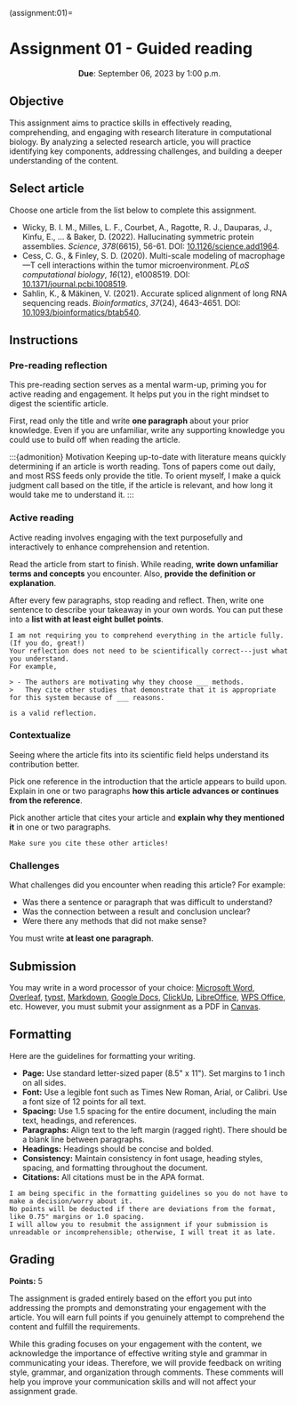 <!-- markdownlint-disable MD041 MD036 MD024 MD022 -->

(assignment:01)=
# Assignment 01 - Guided reading

<p style="text-align: center;">
    <strong>Due</strong></a>: September 06, 2023 by 1:00 p.m.
</p>

## Objective

This assignment aims to practice skills in effectively reading, comprehending, and engaging with research literature in computational biology.
By analyzing a selected research article, you will practice identifying key components, addressing challenges, and building a deeper understanding of the content.

## Select article

Choose one article from the list below to complete this assignment.

- Wicky, B. I. M., Milles, L. F., Courbet, A., Ragotte, R. J., Dauparas, J., Kinfu, E., ... & Baker, D. (2022). Hallucinating symmetric protein assemblies. *Science*, *378*(6615), 56-61. DOI: [10.1126/science.add1964](https://doi.org/10.1126/science.add1964).
- Cess, C. G., & Finley, S. D. (2020). Multi-scale modeling of macrophage—T cell interactions within the tumor microenvironment. *PLoS computational biology*, *16*(12), e1008519. DOI: [10.1371/journal.pcbi.1008519](https://doi.org/10.1371/journal.pcbi.1008519).
- Sahlin, K., & Mäkinen, V. (2021). Accurate spliced alignment of long RNA sequencing reads. *Bioinformatics*, *37*(24), 4643-4651. DOI: [10.1093/bioinformatics/btab540](https://doi.org/10.1093/bioinformatics/btab540).

## Instructions

### Pre-reading reflection

This pre-reading section serves as a mental warm-up, priming you for active reading and engagement.
It helps put you in the right mindset to digest the scientific article.

First, read only the title and write **one paragraph** about your prior knowledge.
Even if you are unfamiliar, write any supporting knowledge you could use to build off when reading the article.

:::{admonition} Motivation
Keeping up-to-date with literature means quickly determining if an article is worth reading.
Tons of papers come out daily, and most RSS feeds only provide the title.
To orient myself, I make a quick judgment call based on the title, if the article is relevant, and how long it would take me to understand it.
:::

### Active reading

Active reading involves engaging with the text purposefully and interactively to enhance comprehension and retention.

Read the article from start to finish.
While reading, **write down unfamiliar terms and concepts** you encounter.
Also, **provide the definition or explanation**.

After every few paragraphs, stop reading and reflect.
Then, write one sentence to describe your takeaway in your own words.
You can put these into a **list with at least eight bullet points**.

```{attention}
I am not requiring you to comprehend everything in the article fully.
(If you do, great!)
Your reflection does not need to be scientifically correct---just what you understand.
For example,

> - The authors are motivating why they choose ___ methods.
>   They cite other studies that demonstrate that it is appropriate for this system because of ___ reasons.

is a valid reflection.
```

### Contextualize

Seeing where the article fits into its scientific field helps understand its contribution better.

Pick one reference in the introduction that the article appears to build upon.
Explain in one or two paragraphs **how this article advances or continues from the reference**.

Pick another article that cites your article and **explain why they mentioned it** in one or two paragraphs.

```{important}
Make sure you cite these other articles!
```

### Challenges

What challenges did you encounter when reading this article?
For example:

- Was there a sentence or paragraph that was difficult to understand?
- Was the connection between a result and conclusion unclear?
- Were there any methods that did not make sense?

You must write **at least one paragraph**.

## Submission

You may write in a word processor of your choice: [Microsoft Word](https://www.microsoft.com/en-us/microsoft-365/word), [Overleaf](https://www.overleaf.com/), [typst](https://typst.app/), [Markdown](https://www.markdownguide.org/), [Google Docs](https://docs.google.com/), [ClickUp](https://clickup.com/), [LibreOffice](https://www.libreoffice.org/), [WPS Office](https://www.wps.com/), etc.
However, you must submit your assignment as a PDF in [Canvas](https://canvas.pitt.edu/).

## Formatting

Here are the guidelines for formatting your writing.

- **Page:** Use standard letter-sized paper (8.5" x 11").
  Set margins to 1 inch on all sides.
- **Font:** Use a legible font such as Times New Roman, Arial, or Calibri.
  Use a font size of 12 points for all text.
- **Spacing:** Use 1.5 spacing for the entire document, including the main text, headings, and references.
- **Paragraphs:** Align text to the left margin (ragged right).
  There should be a blank line between paragraphs.
- **Headings:** Headings should be concise and bolded.
- **Consistency:** Maintain consistency in font usage, heading styles, spacing, and formatting throughout the document.
- **Citations:** All citations must be in the APA format.

```{note}
I am being specific in the formatting guidelines so you do not have to make a decision/worry about it.
No points will be deducted if there are deviations from the format, like 0.75" margins or 1.0 spacing.
I will allow you to resubmit the assignment if your submission is unreadable or incomprehensible; otherwise, I will treat it as late.
```

## Grading

**Points:** 5

The assignment is graded entirely based on the effort you put into addressing the prompts and demonstrating your engagement with the article.
You will earn full points if you genuinely attempt to comprehend the content and fulfill the requirements.

While this grading focuses on your engagement with the content, we acknowledge the importance of effective writing style and grammar in communicating your ideas.
Therefore, we will provide feedback on writing style, grammar, and organization through comments.
These comments will help you improve your communication skills and will not affect your assignment grade.
